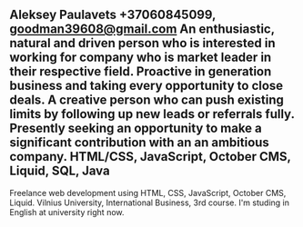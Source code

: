 Aleksey Paulavets
+37060845099, goodman39608@gmail.com
An enthusiastic, natural and driven person who is interested in working for company who is market leader in their respective field. Proactive in generation business and taking every opportunity to close deals. A creative person who can push existing limits by following up new leads or referrals fully. Presently seeking an opportunity to make a significant contribution with an an ambitious company.
HTML/CSS, JavaScript, October CMS, Liquid, SQL, Java
-
Freelance web development using HTML, CSS, JavaScript, October CMS, Liquid.
Vilnius University, International Business, 3rd course.
I'm studing in English at university right now.
